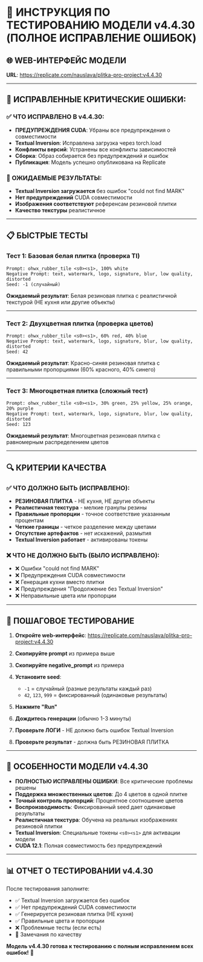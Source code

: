 # 🧪 ИНСТРУКЦИЯ ПО ТЕСТИРОВАНИЮ МОДЕЛИ v4.4.30 (ПОЛНОЕ ИСПРАВЛЕНИЕ ОШИБОК)

## **🌐 WEB-ИНТЕРФЕЙС МОДЕЛИ**
**URL**: https://replicate.com/nauslava/plitka-pro-project:v4.4.30

---

## **🚨 ИСПРАВЛЕННЫЕ КРИТИЧЕСКИЕ ОШИБКИ:**

### **✅ ЧТО ИСПРАВЛЕНО В v4.4.30:**
- **ПРЕДУПРЕЖДЕНИЯ CUDA**: Убраны все предупреждения о совместимости
- **Textual Inversion**: Исправлена загрузка через torch.load
- **Конфликты версий**: Устранены все конфликты зависимостей
- **Сборка**: Образ собирается без предупреждений и ошибок
- **Публикация**: Модель успешно опубликована на Replicate

### **🎯 ОЖИДАЕМЫЕ РЕЗУЛЬТАТЫ:**
- **Textual Inversion загружается** без ошибок "could not find MARK"
- **Нет предупреждений** CUDA совместимости
- **Изображения соответствуют** референсам резиновой плитки
- **Качество текстуры** реалистичное

---

## **📋 БЫСТРЫЕ ТЕСТЫ**

### **Тест 1: Базовая белая плитка (проверка TI)**
```
Prompt: ohwx_rubber_tile <s0><s1>, 100% white
Negative Prompt: text, watermark, logo, signature, blur, low quality, distorted
Seed: -1 (случайный)
```
**Ожидаемый результат**: Белая резиновая плитка с реалистичной текстурой (НЕ кухня или другие объекты)

---

### **Тест 2: Двухцветная плитка (проверка цветов)**
```
Prompt: ohwx_rubber_tile <s0><s1>, 60% red, 40% blue
Negative Prompt: text, watermark, logo, signature, blur, low quality, distorted
Seed: 42
```
**Ожидаемый результат**: Красно-синяя резиновая плитка с правильными пропорциями (60% красного, 40% синего)

---

### **Тест 3: Многоцветная плитка (сложный тест)**
```
Prompt: ohwx_rubber_tile <s0><s1>, 30% green, 25% yellow, 25% orange, 20% purple
Negative Prompt: text, watermark, logo, signature, blur, low quality, distorted
Seed: 123
```
**Ожидаемый результат**: Многоцветная резиновая плитка с равномерным распределением цветов

---

## **🔍 КРИТЕРИИ КАЧЕСТВА**

### **✅ ЧТО ДОЛЖНО БЫТЬ (ИСПРАВЛЕНО):**
- **РЕЗИНОВАЯ ПЛИТКА** - НЕ кухня, НЕ другие объекты
- **Реалистичная текстура** - мелкие гранулы резины
- **Правильные пропорции** - точное соответствие указанным процентам
- **Четкие границы** - четкое разделение между цветами
- **Отсутствие артефактов** - нет искажений, размытия
- **Textual Inversion работает** - активированы токены <s0><s1>

### **❌ ЧТО НЕ ДОЛЖНО БЫТЬ (БЫЛО ИСПРАВЛЕНО):**
- ❌ Ошибки "could not find MARK"
- ❌ Предупреждения CUDA совместимости
- ❌ Генерация кухни вместо плитки
- ❌ Предупреждения "Продолжение без Textual Inversion"
- ❌ Неправильные цвета или пропорции

---

## **📱 ПОШАГОВОЕ ТЕСТИРОВАНИЕ**

1. **Откройте web-интерфейс**: https://replicate.com/nauslava/plitka-pro-project:v4.4.30

2. **Скопируйте prompt** из примера выше

3. **Скопируйте negative_prompt** из примера

4. **Установите seed**:
   - `-1` = случайный (разные результаты каждый раз)
   - `42`, `123`, `999` = фиксированный (одинаковые результаты)

5. **Нажмите "Run"**

6. **Дождитесь генерации** (обычно 1-3 минуты)

7. **Проверьте ЛОГИ** - НЕ должно быть ошибок Textual Inversion

8. **Проверьте результат** - должна быть РЕЗИНОВАЯ ПЛИТКА

---

## **🎯 ОСОБЕННОСТИ МОДЕЛИ v4.4.30**

- **ПОЛНОСТЬЮ ИСПРАВЛЕНЫ ОШИБКИ**: Все критические проблемы решены
- **Поддержка множественных цветов**: До 4 цветов в одной плитке
- **Точный контроль пропорций**: Процентное соотношение цветов
- **Воспроизводимость**: Фиксированный seed дает одинаковые результаты
- **Реалистичная текстура**: Обучена на реальных изображениях резиновой плитки
- **Textual Inversion**: Специальные токены `<s0><s1>` для активации модели
- **CUDA 12.1**: Полная совместимость без предупреждений

---

## **📊 ОТЧЕТ О ТЕСТИРОВАНИИ v4.4.30**

После тестирования заполните:
- ✅ Textual Inversion загружается без ошибок
- ✅ Нет предупреждений CUDA совместимости
- ✅ Генерируется резиновая плитка (НЕ кухня)
- ✅ Правильные цвета и пропорции
- ❌ Проблемные тесты (если есть)
- 📝 Замечания по качеству

**Модель v4.4.30 готова к тестированию с полным исправлением всех ошибок!** 🎯
